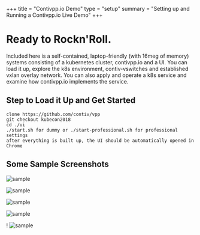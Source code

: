 +++
title = "Contivpp.io Demo"
type = "setup"
summary = "Setting up and Running a Contivpp.io Live Demo"
+++

# Ready to Rockn'Roll.

Included here is a self-contained, laptop-friendly (with 16meg of memory) systems consisting of a kubernetes cluster, contivpp.io and a UI. You can load it up, explore the k8s environment, contiv-vswitches and established vxlan overlay network. You can also apply and operate a k8s service and examine how contivpp.io implements the service.

## Step to Load it Up and Get Started

	clone https://github.com/contiv/vpp
	git checkout kubecon2018
	cd ./ui
	./start.sh for dummy or ./start-professional.sh for professional settings
	after everything is built up, the UI should be automatically opened in Chrome 

## Some Sample Screenshots

![sample](/img/blog/1.png)

![sample](/img/blog/2.png)

![sample](/img/blog/4.png)

![sample](/img/blog/9.png)

! ![sample](/img/blog/10.png)





